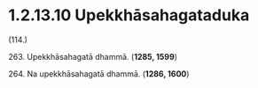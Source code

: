 

# 1.2.13.10 Upekkhāsahagataduka





(114.)

263\. Upekkhāsahagatā dhammā. (**1285, 1599**)

264\. Na upekkhāsahagatā dhammā. (**1286, 1600**)



